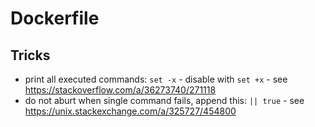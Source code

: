 # Dockerfile

## Tricks
- print all executed commands: `set -x` - disable with `set +x` - see https://stackoverflow.com/a/36273740/271118
- do not aburt when single command fails, append this: `|| true` - see https://unix.stackexchange.com/a/325727/454800
